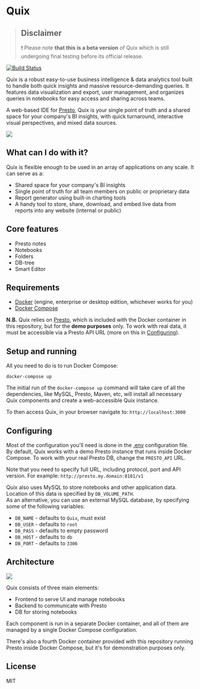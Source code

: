 # Quix

> ## Disclaimer
> :exclamation: Please note **that this is a beta version** of Quix which is still undergoing final testing before its official release.

[![Build Status](https://travis-ci.com/wix-incubator/quix.svg?branch=master)](https://travis-ci.com/wix-incubator/quix)

Quix is a robust easy-to-use business intelligence & data analytics tool built to handle both quick insights and massive resource-demanding queries. It features data visualization and export, user management, and organizes queries in notebooks for easy access and sharing across teams.

A web-based IDE for [Presto](https://github.com/prestodb/presto), Quix is your single point of truth and a shared space for your company's BI insights, with quick turnaround, interactive visual perspectives, and mixed data sources.

![](docs/flow.gif)

## What can I do with it?

Quix is flexible enough to be used in an array of applications on any scale. It can serve as a:

- Shared space for your company's BI insights
- Single point of truth for all team members on public or proprietary data
- Report generator using built-in charting tools
- A handy tool to store, share, download, and embed live data from reports into any website (internal or public)

## Core features

* Presto notes
* Notebooks
* Folders
* DB-tree
* Smart Editor
<!-- TODO Full text search -->

## Requirements

* [Docker](https://www.docker.com/products) (engine, enterprise or desktop edition, whichever works for you)
* [Docker Compose](https://docs.docker.com/compose/install/)

**N.B.** Quix relies on [Presto](http://prestodb.github.io/), which is included with the Docker container in this repository, but for the **demo purposes** only. To work with real data, it must be accessible via a Presto API URL (more on this in [Configuring](#Configuring)).

## Setup and running

All you need to do is to run Docker Compose:

```
docker-compose up
```

The initial run of the `docker-compose up` command will take care of all the dependencies, like MySQL, Presto, Maven, etc, will install all necessary Quix components and create a web-accessible Quix instance.

To then access Quix, in your browser navigate to:
`http://localhost:3000`

## Configuring

Most of the configuration you'll need is done in the [.env](./.env) configuration file. By default, Quix works with a demo Presto instance that runs inside Docker Compose. To work with your real Presto DB, change the `PRESTO_API` URL.

Note that you need to specify full URL, including protocol, port and API version. For example: `http://presto.my.domain:8181/v1`

Quix also uses MySQL to store notebooks and other application data. Location of this data is specified by `DB_VOLUME_PATH`. <br />
As an alternative, you can use an external MySQL database, by specifying some of the following variables:
* `DB_NAME` - defaults to `Quix`, must exist
* `DB_USER` - defaults to `root`
* `DB_PASS` - defaults to empty password
* `DB_HOST` - defaults to `db`
* `DB_PORT` - defaults to `3306`

## Architecture

![](docs/architecture.png)

Quix consists of three main elements:

* Frontend to serve UI and manage notebooks
* Backend to communicate with Presto
* DB for storing notebooks

Each component is run in a separate Docker container, and all of them are managed by a single Docker Compose configuration.

There's also a fourth Docker container provided with this repository running Presto inside Docker Compose, but it's for demonstration purposes only.

<!-- ### TODO User authentication -->

<!-- ### TODO ## Using Quix

N.B. REVISIT THIS PART WHEN APP IS OUT OF BETA OR WHEN UI IS MORE STABLE

Let's start with two major concepts of Quix - **notebooks** and **notes**.

#### Notes

A note is basically a record of an SQL query, which when run, retries data from your database.

Notes can be run on demand or can be scheduled to execute automatically at a specific time, or repeat based on a time interval.

Notes can be shared and query execution results can be embedded online.

#### Notebooks

Notebooks are collections of notes and are primarily used to organize things in a neat way. Notebooks helps group notes together and can also be nested within folders.
-->

## License
MIT
